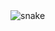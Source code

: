 <picture>
  <source media="(prefers-color-scheme: dark)" srcset="https://github.com/fishel-feng/fishel-feng/master/snake/github-contribution-grid-snake-dark.svg" />
  <source media="(prefers-color-scheme: light)" srcset="https://github.com/fishel-feng/fishel-feng/master/snake/github-contribution-grid-snake.svg" />
  <img alt="snake" />
</picture>
